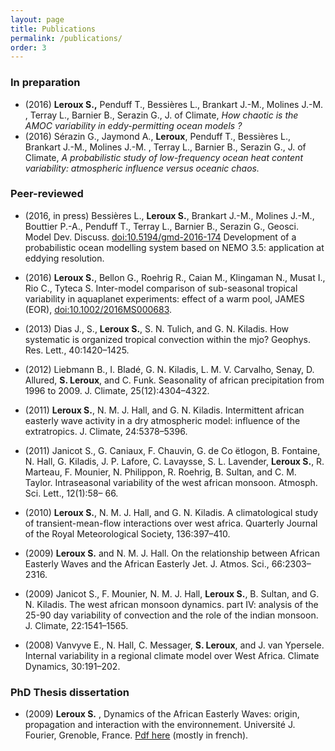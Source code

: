 ```yaml
---
layout: page
title: Publications
permalink: /publications/
order: 3
---
```


### In preparation
- (2016) **Leroux S.,** Penduff T., Bessières L.,  Brankart J.-M., Molines J.-M. , Terray L., Barnier B., Serazin G., J. of Climate, *How chaotic is the AMOC variability in eddy-permitting ocean models ?*
- (2016) Sérazin G., Jaymond A., **Leroux**, Penduff T., Bessières L.,  Brankart J.-M., Molines J.-M. , Terray L., Barnier B., Serazin G., J. of Climate, *A probabilistic study of low-frequency ocean heat content variability: atmospheric influence versus oceanic chaos.*


### Peer-reviewed 
 - (2016, in press) Bessières L.,  **Leroux S.**, Brankart J.-M., Molines J.-M., Bouttier P.-A., Penduff T., Terray L., Barnier B., Serazin G., Geosci. Model Dev. Discuss. [doi:10.5194/gmd-2016-174](http://www.geosci-model-dev-discuss.net/gmd-2016-174/) Development of a probabilistic ocean modelling system based on NEMO 3.5: application at eddying resolution.

- (2016) **Leroux S.**, Bellon G., Roehrig R., Caian M., Klingaman N., Musat I., Rio C.,  Tyteca S. Inter-model comparison of sub-seasonal tropical variability in aquaplanet experiments: effect of a warm pool, JAMES (EOR), [doi:10.1002/2016MS000683](http://onlinelibrary.wiley.com/doi/10.1002/2016MS000683/abstract).
- (2013) Dias J., S., **Leroux S.**, S. N. Tulich, and G. N. Kiladis. How systematic is organized tropical convection within the mjo? Geophys. Res. Lett., 40:1420–1425.
- (2012) Liebmann B., I. Bladé, G. N. Kiladis, L. M. V. Carvalho, Senay, D. Allured, **S. Leroux**, and C. Funk. Seasonality of african precipitation from 1996 to 2009. J. Climate, 25(12):4304–4322.
- (2011) **Leroux S.**, N. M. J. Hall, and G. N. Kiladis. Intermittent african easterly wave activity in a dry atmospheric model: influence of the extratropics. J. Climate, 24:5378–5396.
- (2011) Janicot S., G. Caniaux, F. Chauvin, G. de Co ̈etlogon, B. Fontaine, N. Hall, G. Kiladis, J. P. Lafore, C. Lavaysse, S. L. Lavender, **Leroux S.**, R. Marteau, F. Mounier, N. Philippon, R. Roehrig, B. Sultan, and C. M. Taylor. Intraseasonal variability of the west african monsoon. Atmosph. Sci. Lett., 12(1):58– 66.
- (2010) **Leroux S.**, N. M. J. Hall, and G. N. Kiladis. A climatological study of transient-mean-flow interactions over west africa. Quarterly Journal of the Royal Meteorological Society, 136:397–410.
- (2009) **Leroux S.** and N. M. J. Hall. On the relationship between African Easterly Waves and the African Easterly Jet. J. Atmos. Sci., 66:2303–2316.
- (2009) Janicot S., F. Mounier, N. M. J. Hall, **Leroux S.**, B. Sultan, and G. N. Kiladis. The west african monsoon dynamics. part IV: analysis of the 25-90 day variability of convection and the role of the indian monsoon. J. Climate, 22:1541–1565.
- (2008) Vanvyve E., N. Hall, C. Messager, **S. Leroux**, and J. van Ypersele. Internal variability in a regional climate model over West Africa. Climate Dynamics, 30:191–202.

 
### PhD Thesis dissertation

- (2009) **Leroux S.** , Dynamics of the African Easterly Waves: origin, propagation and interaction with the environnement.  Université J. Fourier, Grenoble, France. [Pdf here](https://tel.archives-ouvertes.fr/tel-00434322/document)  (mostly in french).
